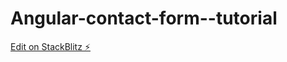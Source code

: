 # Angular-contact-form--tutorial

[Edit on StackBlitz ⚡️](https://stackblitz.com/edit/angular-ivy-je5efr)